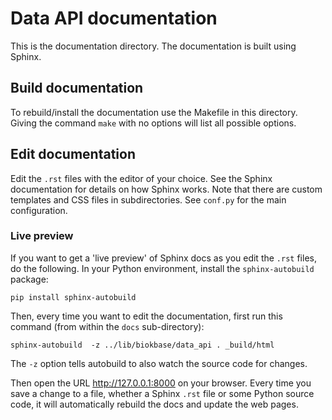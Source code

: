 # Data API documentation
This is the documentation directory. The documentation is built using Sphinx.

## Build documentation

To rebuild/install the documentation use the Makefile in this directory. Giving the command `make` with no options will list all possible options.

## Edit documentation

Edit the `.rst` files with the editor of your choice. See the Sphinx documentation for details on how Sphinx works. Note that there are custom templates and CSS files in subdirectories. See `conf.py` for the main configuration.

### Live preview

If you want to get a 'live preview' of Sphinx docs as you edit the `.rst` files, do the following. In your Python environment, install the `sphinx-autobuild` package:

    pip install sphinx-autobuild 
    
Then, every time you want to edit the documentation, first run this command (from within the `docs` sub-directory):

    sphinx-autobuild  -z ../lib/biokbase/data_api . _build/html 
    
The `-z` option tells autobuild to also watch the source code for changes.
    
Then open the URL http://127.0.0.1:8000 on your browser. Every time you save a change to a file, whether a Sphinx `.rst` file or some Python source code, it will automatically rebuild the docs and update the web pages.